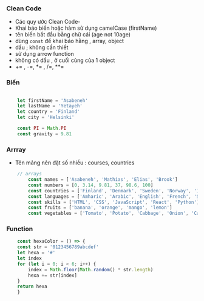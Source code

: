 ### Clean Code
-    Các quy ước Clean Code-    
-   Khai báo biến hoặc hàm sử dụng camelCase (firstName)
-   tên biến bắt đầu bằng chữ cái (age not 10age)
-   dùng `const` để khai báo hằng , array, object
-   dấu ; không cần thiết
-   sử dụng arrow function
-   không có dấu , ở cuối cùng của 1 object
-   += , -=, *= , /=, **=
### Biến
```js

    let firstName = 'Asabeneh'
    let lastName = 'Yetayeh'
    let country = 'Finland'
    let city = 'Helsinki'

    const PI = Math.PI
    const gravity = 9.81
```
### Arrray 
-   Tên mảng nên đặt số nhiều : courses, countries
```js
    // arrays
        const names = ['Asabeneh', 'Mathias', 'Elias', 'Brook']
        const numbers = [0, 3.14, 9.81, 37, 98.6, 100]
        const countries = ['Finland', 'Denmark', 'Sweden', 'Norway', 'Iceland']
        const languages = ['Amharic', 'Arabic', 'English', 'French', 'Spanish']
        const skills = ['HTML', 'CSS', 'JavaScript', 'React', 'Python']
        const fruits = ['banana', 'orange', 'mango', 'lemon']
        const vegetables = ['Tomato', 'Potato', 'Cabbage', 'Onion', 'Carrot']
```
### Function 
```js
    const hexaColor = () => {
    const str = '0123456789abcdef'
    let hexa = '#'
    let index
    for (let i = 0; i < 6; i++) {
        index = Math.floor(Math.random() * str.length)
        hexa += str[index]
    }
    return hexa
    }
```
